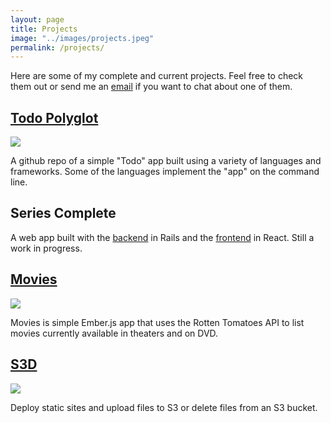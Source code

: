 ```yaml
---
layout: page
title: Projects
image: "../images/projects.jpeg"
permalink: /projects/
---
```


Here are some of my complete and current projects. Feel free to check them out or send me an <a href='mailto:hobbstay@gmail.com'>email</a> if you want to chat about one of them.

## [Todo Polyglot](https://github.com/tayhobbs/todo-polyglot)

<div class="image-container">
    <img class="image" src="../images/todos.png" />
</div>


A github repo of a simple "Todo" app built using a variety of languages and frameworks. Some of the languages implement the "app" on the command line.

## Series Complete

A web app built with the [backend](https://github.com/TayHobbs/series-complete-api) in Rails and the [frontend](https://github.com/TayHobbs/series-complete-frontend) in React. Still a work in progress.

## [Movies](https://github.com/tayhobbs/movies)

<div class="image-container">
    <img class="image" src="../images/movies.png" />
</div>

Movies is simple Ember.js app that uses the Rotten Tomatoes API to list movies currently available in theaters and on DVD.

## [S3D](https://github.com/tayhobbs/S3D)

<div class="image-container">
    <img class="image" src="../images/s3d.png" />
</div>

Deploy static sites and upload files to S3 or delete files from an S3 bucket.
